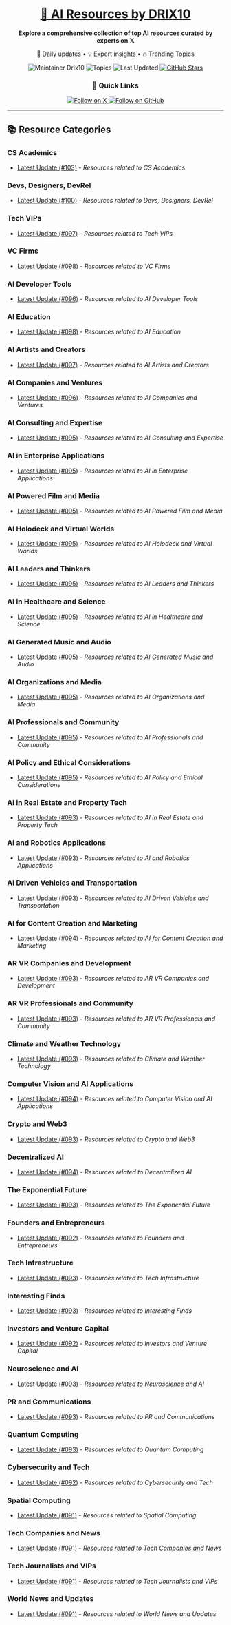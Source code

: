 
<div align="center">
  <h1><a href="https://x.com/DRIX_10_" target="_blank">🚀 AI Resources by DRIX10</a></h1>
  <p><strong>Explore a comprehensive collection of top AI resources curated by experts on 𝕏</strong></p>
  <p>🌟 Daily updates • 💡 Expert insights • 🔥 Trending Topics</p>

  <img src="https://img.shields.io/badge/Maintainer-Drix10-blue?style=for-the-badge" alt="Maintainer Drix10" />
  <img src="https://img.shields.io/badge/Topics-Everything%2C%20AI-red?style=for-the-badge" alt="Topics" />
  <img src="https://img.shields.io/github/last-commit/Drix10/ai-resources?style=for-the-badge&color=5D6D7E" alt="Last Updated" />
  <a href="https://github.com/Drix10/ai-resources"><img src="https://img.shields.io/github/stars/Drix10/ai-resources?style=for-the-badge&color=yellow" alt="GitHub Stars" /></a>

  <br>

  <h3>🌟 Quick Links</h3>
    <a href="https://x.com/DRIX_10_">
      <img src="https://img.shields.io/badge/Follow_on_𝕏-black?style=for-the-badge&logo=x&logoColor=white" alt="Follow on X" />
    </a>
    <a href="https://github.com/Drix10">
      <img src="https://img.shields.io/badge/Follow_on_GitHub-black?style=for-the-badge&logo=github&logoColor=white" alt="Follow on GitHub" />
    </a>
</div>

---

## 📚 Resource Categories

### CS Academics

*   [Latest Update (#103)](https://github.com/Drix10/ai-resources/blob/main/CS%20Academics/resources-103.md) - *Resources related to CS Academics*

### Devs, Designers, DevRel

*   [Latest Update (#100)](https://github.com/Drix10/ai-resources/blob/main/Devs%2C%20Designers%2C%20DevRel/resources-100.md) - *Resources related to Devs, Designers, DevRel*

### Tech VIPs

*   [Latest Update (#097)](https://github.com/Drix10/ai-resources/blob/main/Tech%20VIPs/resources-097.md) - *Resources related to Tech VIPs*

### VC Firms

*   [Latest Update (#098)](https://github.com/Drix10/ai-resources/blob/main/VC%20Firms/resources-098.md) - *Resources related to VC Firms*

### AI Developer Tools

*   [Latest Update (#096)](https://github.com/Drix10/ai-resources/blob/main/AI%20Developer%20Tools/resources-096.md) - *Resources related to AI Developer Tools*

### AI Education

*   [Latest Update (#098)](https://github.com/Drix10/ai-resources/blob/main/AI%20Education/resources-098.md) - *Resources related to AI Education*

### AI Artists and Creators

*   [Latest Update (#097)](https://github.com/Drix10/ai-resources/blob/main/AI%20Artists%20and%20Creators/resources-097.md) - *Resources related to AI Artists and Creators*

### AI Companies and Ventures

*   [Latest Update (#096)](https://github.com/Drix10/ai-resources/blob/main/AI%20Companies%20and%20Ventures/resources-096.md) - *Resources related to AI Companies and Ventures*

### AI Consulting and Expertise

*   [Latest Update (#095)](https://github.com/Drix10/ai-resources/blob/main/AI%20Consulting%20and%20Expertise/resources-095.md) - *Resources related to AI Consulting and Expertise*

### AI in Enterprise Applications

*   [Latest Update (#095)](https://github.com/Drix10/ai-resources/blob/main/AI%20in%20Enterprise%20Applications/resources-095.md) - *Resources related to AI in Enterprise Applications*

### AI Powered Film and Media

*   [Latest Update (#095)](https://github.com/Drix10/ai-resources/blob/main/AI%20Powered%20Film%20and%20Media/resources-095.md) - *Resources related to AI Powered Film and Media*

### AI Holodeck and Virtual Worlds

*   [Latest Update (#095)](https://github.com/Drix10/ai-resources/blob/main/AI%20Holodeck%20and%20Virtual%20Worlds/resources-095.md) - *Resources related to AI Holodeck and Virtual Worlds*

### AI Leaders and Thinkers

*   [Latest Update (#095)](https://github.com/Drix10/ai-resources/blob/main/AI%20Leaders%20and%20Thinkers/resources-095.md) - *Resources related to AI Leaders and Thinkers*

### AI in Healthcare and Science

*   [Latest Update (#095)](https://github.com/Drix10/ai-resources/blob/main/AI%20in%20Healthcare%20and%20Science/resources-095.md) - *Resources related to AI in Healthcare and Science*

### AI Generated Music and Audio

*   [Latest Update (#095)](https://github.com/Drix10/ai-resources/blob/main/AI%20Generated%20Music%20and%20Audio/resources-095.md) - *Resources related to AI Generated Music and Audio*

### AI Organizations and Media

*   [Latest Update (#095)](https://github.com/Drix10/ai-resources/blob/main/AI%20Organizations%20and%20Media/resources-095.md) - *Resources related to AI Organizations and Media*

### AI Professionals and Community

*   [Latest Update (#095)](https://github.com/Drix10/ai-resources/blob/main/AI%20Professionals%20and%20Community/resources-095.md) - *Resources related to AI Professionals and Community*

### AI Policy and Ethical Considerations

*   [Latest Update (#095)](https://github.com/Drix10/ai-resources/blob/main/AI%20Policy%20and%20Ethical%20Considerations/resources-095.md) - *Resources related to AI Policy and Ethical Considerations*

### AI in Real Estate and Property Tech

*   [Latest Update (#093)](https://github.com/Drix10/ai-resources/blob/main/AI%20in%20Real%20Estate%20and%20Property%20Tech/resources-093.md) - *Resources related to AI in Real Estate and Property Tech*

### AI and Robotics Applications

*   [Latest Update (#093)](https://github.com/Drix10/ai-resources/blob/main/AI%20and%20Robotics%20Applications/resources-093.md) - *Resources related to AI and Robotics Applications*

### AI Driven Vehicles and Transportation

*   [Latest Update (#093)](https://github.com/Drix10/ai-resources/blob/main/AI%20Driven%20Vehicles%20and%20Transportation/resources-093.md) - *Resources related to AI Driven Vehicles and Transportation*

### AI for Content Creation and Marketing

*   [Latest Update (#094)](https://github.com/Drix10/ai-resources/blob/main/AI%20for%20Content%20Creation%20and%20Marketing/resources-094.md) - *Resources related to AI for Content Creation and Marketing*

### AR VR Companies and Development

*   [Latest Update (#093)](https://github.com/Drix10/ai-resources/blob/main/AR%20VR%20Companies%20and%20Development/resources-093.md) - *Resources related to AR VR Companies and Development*

### AR VR Professionals and Community

*   [Latest Update (#093)](https://github.com/Drix10/ai-resources/blob/main/AR%20VR%20Professionals%20and%20Community/resources-093.md) - *Resources related to AR VR Professionals and Community*

### Climate and Weather Technology

*   [Latest Update (#093)](https://github.com/Drix10/ai-resources/blob/main/Climate%20and%20Weather%20Technology/resources-093.md) - *Resources related to Climate and Weather Technology*

### Computer Vision and AI Applications

*   [Latest Update (#094)](https://github.com/Drix10/ai-resources/blob/main/Computer%20Vision%20and%20AI%20Applications/resources-094.md) - *Resources related to Computer Vision and AI Applications*

### Crypto and Web3

*   [Latest Update (#093)](https://github.com/Drix10/ai-resources/blob/main/Crypto%20and%20Web3/resources-093.md) - *Resources related to Crypto and Web3*

### Decentralized AI

*   [Latest Update (#094)](https://github.com/Drix10/ai-resources/blob/main/Decentralized%20AI/resources-094.md) - *Resources related to Decentralized AI*

### The Exponential Future

*   [Latest Update (#093)](https://github.com/Drix10/ai-resources/blob/main/The%20Exponential%20Future/resources-093.md) - *Resources related to The Exponential Future*

### Founders and Entrepreneurs

*   [Latest Update (#092)](https://github.com/Drix10/ai-resources/blob/main/Founders%20and%20Entrepreneurs/resources-092.md) - *Resources related to Founders and Entrepreneurs*

### Tech Infrastructure

*   [Latest Update (#093)](https://github.com/Drix10/ai-resources/blob/main/Tech%20Infrastructure/resources-093.md) - *Resources related to Tech Infrastructure*

### Interesting Finds

*   [Latest Update (#093)](https://github.com/Drix10/ai-resources/blob/main/Interesting%20Finds/resources-093.md) - *Resources related to Interesting Finds*

### Investors and Venture Capital

*   [Latest Update (#092)](https://github.com/Drix10/ai-resources/blob/main/Investors%20and%20Venture%20Capital/resources-092.md) - *Resources related to Investors and Venture Capital*

### Neuroscience and AI

*   [Latest Update (#093)](https://github.com/Drix10/ai-resources/blob/main/Neuroscience%20and%20AI/resources-093.md) - *Resources related to Neuroscience and AI*

### PR and Communications

*   [Latest Update (#093)](https://github.com/Drix10/ai-resources/blob/main/PR%20and%20Communications/resources-093.md) - *Resources related to PR and Communications*

### Quantum Computing

*   [Latest Update (#093)](https://github.com/Drix10/ai-resources/blob/main/Quantum%20Computing/resources-093.md) - *Resources related to Quantum Computing*

### Cybersecurity and Tech

*   [Latest Update (#092)](https://github.com/Drix10/ai-resources/blob/main/Cybersecurity%20and%20Tech/resources-092.md) - *Resources related to Cybersecurity and Tech*

### Spatial Computing

*   [Latest Update (#091)](https://github.com/Drix10/ai-resources/blob/main/Spatial%20Computing/resources-091.md) - *Resources related to Spatial Computing*

### Tech Companies and News

*   [Latest Update (#091)](https://github.com/Drix10/ai-resources/blob/main/Tech%20Companies%20and%20News/resources-091.md) - *Resources related to Tech Companies and News*

### Tech Journalists and VIPs

*   [Latest Update (#091)](https://github.com/Drix10/ai-resources/blob/main/Tech%20Journalists%20and%20VIPs/resources-091.md) - *Resources related to Tech Journalists and VIPs*

### World News and Updates

*   [Latest Update (#091)](https://github.com/Drix10/ai-resources/blob/main/World%20News%20and%20Updates/resources-091.md) - *Resources related to World News and Updates*

